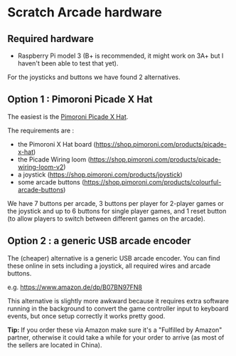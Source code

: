 # Scratch Arcade hardware

## Required hardware

- Raspberry Pi model 3 (B+ is recommended, it might work on 3A+ but I haven't
been able to test that yet).

For the joysticks and buttons we have found 2 alternatives.

## Option 1 : Pimoroni Picade X Hat

The easiest is the [Pimoroni Picade X Hat](https://shop.pimoroni.com/products/picade-x-hat).

The requirements are :
- the Pimoroni X Hat board (https://shop.pimoroni.com/products/picade-x-hat)
- the Picade Wiring loom (https://shop.pimoroni.com/products/picade-wiring-loom-v2)
- a joystick (https://shop.pimoroni.com/products/joystick)
- some arcade buttons (https://shop.pimoroni.com/products/colourful-arcade-buttons)

We have 7 buttons per arcade, 3 buttons per player for 2-player games or the
joystick and up to 6 buttons for single player games, and 1 reset button (to
allow players to switch between different games on the arcade).

## Option 2 : a generic USB arcade encoder

The (cheaper) alternative is a generic USB arcade encoder. You can find these
online in sets including a joystick, all required wires and arcade buttons.

e.g. https://www.amazon.de/dp/B07BN97FN8

This alternative is slightly more awkward because it requires extra software
running in the background to convert the game controller input to keyboard
events, but once setup correctly it works pretty good.

**Tip:** If you order these via Amazon make sure it's a "Fulfilled by Amazon"
partner, otherwise it could take a while for your order to arrive (as most
of the sellers are located in China).

